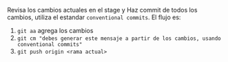 Revisa los cambios actuales en el stage y Haz commit de todos los cambios,
utiliza el estandar `conventional commits`.
El flujo es:
1. `git aa` agrega los cambios
2. `git cm "debes generar este mensaje a partir de los cambios, usando conventional commits"`
3. `git push origin <rama actual>`
